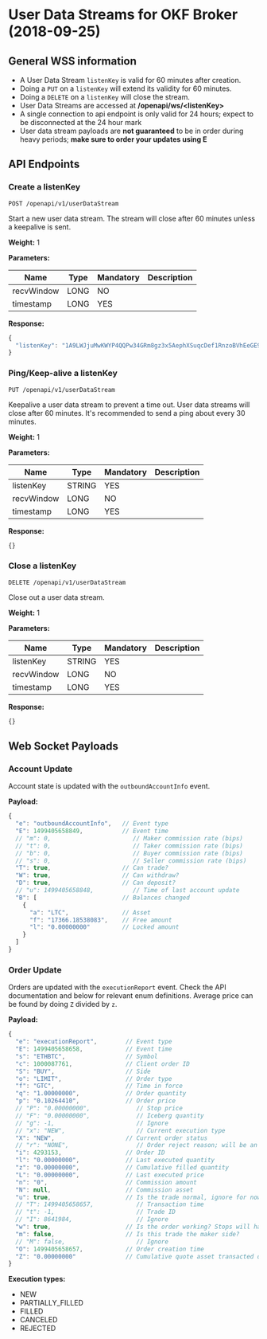 # User Data Streams for OKF Broker (2018-09-25)

## General WSS information

* A User Data Stream `listenKey` is valid for 60 minutes after creation.
* Doing a `PUT` on a `listenKey` will extend its validity for 60 minutes.
* Doing a `DELETE` on a `listenKey` will close the stream.
* User Data Streams are accessed at **/openapi/ws/\<listenKey\>**
* A single connection to api endpoint is only valid for 24 hours; expect to be disconnected at the 24 hour mark
* User data stream payloads are **not guaranteed** to be in order during heavy periods; **make sure to order your updates using E**

## API Endpoints

### Create a listenKey

```shell
POST /openapi/v1/userDataStream
```

Start a new user data stream. The stream will close after 60 minutes unless a keepalive is sent.

**Weight:**
1

**Parameters:**

Name | Type | Mandatory | Description
------------ | ------------ | ------------ | ------------
recvWindow | LONG | NO |
timestamp | LONG | YES |

**Response:**

```javascript
{
  "listenKey": "1A9LWJjuMwKWYP4QQPw34GRm8gz3x5AephXSuqcDef1RnzoBVhEeGE963CoS1Sgj"
}
```

### Ping/Keep-alive a listenKey

```shell
PUT /openapi/v1/userDataStream
```

Keepalive a user data stream to prevent a time out. User data streams will close after 60 minutes. It's recommended to send a ping about every 30 minutes.

**Weight:**
1

**Parameters:**

Name | Type | Mandatory | Description
------------ | ------------ | ------------ | ------------
listenKey | STRING | YES |
recvWindow | LONG | NO |
timestamp | LONG | YES |

**Response:**

```javascript
{}
```

### Close a listenKey

```shell
DELETE /openapi/v1/userDataStream
```

Close out a user data stream.

**Weight:**
1

**Parameters:**

Name | Type | Mandatory | Description
------------ | ------------ | ------------ | ------------
listenKey | STRING | YES |
recvWindow | LONG | NO |
timestamp | LONG | YES |

**Response:**

```javascript
{}
```

## Web Socket Payloads

### Account Update

Account state is updated with the `outboundAccountInfo` event.

**Payload:**

```javascript
{
  "e": "outboundAccountInfo",   // Event type
  "E": 1499405658849,           // Event time
  // "m": 0,                       // Maker commission rate (bips)
  // "t": 0,                       // Taker commission rate (bips)
  // "b": 0,                       // Buyer commission rate (bips)
  // "s": 0,                       // Seller commission rate (bips)
  "T": true,                    // Can trade?
  "W": true,                    // Can withdraw?
  "D": true,                    // Can deposit?
  // "u": 1499405658848,           // Time of last account update
  "B": [                        // Balances changed
    {
      "a": "LTC",               // Asset
      "f": "17366.18538083",    // Free amount
      "l": "0.00000000"         // Locked amount
    }
  ]
}
```

### Order Update

Orders are updated with the `executionReport` event. Check the API documentation and below for relevant enum definitions.
Average price can be found by doing `Z` divided by `z`.

**Payload:**

```javascript
{
  "e": "executionReport",        // Event type
  "E": 1499405658658,            // Event time
  "s": "ETHBTC",                 // Symbol
  "c": 1000087761,               // Client order ID
  "S": "BUY",                    // Side
  "o": "LIMIT",                  // Order type
  "f": "GTC",                    // Time in force
  "q": "1.00000000",             // Order quantity
  "p": "0.10264410",             // Order price
  // "P": "0.00000000",             // Stop price
  // "F": "0.00000000",             // Iceberg quantity
  // "g": -1,                       // Ignore
  // "x": "NEW",                    // Current execution type
  "X": "NEW",                    // Current order status
  // "r": "NONE",                   // Order reject reason; will be an error code.
  "i": 4293153,                  // Order ID
  "l": "0.00000000",             // Last executed quantity
  "z": "0.00000000",             // Cumulative filled quantity
  "L": "0.00000000",             // Last executed price
  "n": "0",                      // Commission amount
  "N": null,                     // Commission asset
  "u": true,                     // Is the trade normal, ignore for now
  // "T": 1499405658657,            // Transaction time
  // "t": -1,                       // Trade ID
  // "I": 8641984,                  // Ignore
  "w": true,                     // Is the order working? Stops will have
  "m": false,                    // Is this trade the maker side?
  // "M": false,                    // Ignore
  "O": 1499405658657,            // Order creation time
  "Z": "0.00000000"              // Cumulative quote asset transacted quantity
}
```

**Execution types:**

* NEW
* PARTIALLY_FILLED
* FILLED
* CANCELED
* REJECTED

